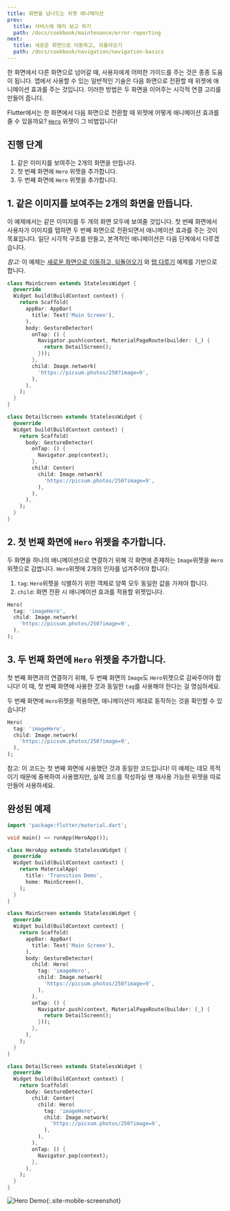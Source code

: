 ```yaml
---
title: 화면을 넘나드는 위젯 애니메이션
prev:
  title: 서비스에 에러 보고 하기
  path: /docs/cookbook/maintenance/error-reporting
next:
  title: 새로운 화면으로 이동하고, 되돌아오기
  path: /docs/cookbook/navigation/navigation-basics
---
```


한 화면에서 다른 화면으로 넘어갈 때, 사용자에게 어떠한 가이드를 주는 것은 종종 도움이 됩니다.
앱에서 사용할 수 있는 일반적인 기술은 다음 화면으로 전환할 때 위젯에 애니메이션 효과를 주는 것입니다.
이러한 방법은 두 화면을 이어주는 시각적 연결 고리를 만들어 줍니다.

Flutter에서는 한 화면에서 다음 화면으로 전환할 때 위젯에 어떻게 애니메이션 효과를 줄 수 있을까요?
[`Hero`]({{site.api}}/flutter/widgets/Hero-class.html) 위젯이 그 비법입니다!

## 진행 단계

  1. 같은 이미지를 보여주는 2개의 화면을 만듭니다.
  2. 첫 번째 화면에 `Hero` 위젯을 추가합니다.
  3. 두 번째 화면에 `Hero` 위젯을 추가합니다.

## 1. 같은 이미지를 보여주는 2개의 화면을 만듭니다.

이 예제에서는 같은 이미지를 두 개의 화면 모두에 보여줄 것입니다. 첫 번째 화면에서 사용자가 이미지를 탭하면
두 번째 화면으로 전환되면서 애니메이션 효과를 주는 것이 목표입니다. 일단 시각적 구조를 만들고, 본격적인 
애니메이션은 다음 단계에서 다루겠습니다.

*참고:* 이 예제는 
[새로운 화면으로 이동하고, 되돌아오기](/docs/cookbook/navigation/navigation-basics)
와 [탭 다루기](/docs/cookbook/gestures/handling-taps) 예제를 기반으로 합니다.

```dart
class MainScreen extends StatelessWidget {
  @override
  Widget build(BuildContext context) {
    return Scaffold(
      appBar: AppBar(
        title: Text('Main Screen'),
      ),
      body: GestureDetector(
        onTap: () {
          Navigator.push(context, MaterialPageRoute(builder: (_) {
            return DetailScreen();
          }));
        },
        child: Image.network(
          'https://picsum.photos/250?image=9',
        ),
      ),
    );
  }
}

class DetailScreen extends StatelessWidget {
  @override
  Widget build(BuildContext context) {
    return Scaffold(
      body: GestureDetector(
        onTap: () {
          Navigator.pop(context);
        },
        child: Center(
          child: Image.network(
            'https://picsum.photos/250?image=9',
          ),
        ),
      ),
    );
  }
}
```

## 2. 첫 번째 화면에 `Hero` 위젯을 추가합니다.

두 화면을 하나의 애니메이션으로 연결하기 위해 각 화면에 존재하는 `Image`위젯을 `Hero`위젯으로
감쌉니다. `Hero`위젯에 2개의 인자를 넘겨주어야 합니다:

  1. `tag`: `Hero`위젯을 식별하기 위한 객체로 양쪽 모두 동일한 값을 가져야 합니다.
  2. `child`: 화면 전환 시 애니메이션 효과를 적용할 위젯입니다.

<!-- skip -->
```dart
Hero(
  tag: 'imageHero',
  child: Image.network(
    'https://picsum.photos/250?image=9',
  ),
);
```

## 3. 두 번째 화면에 `Hero` 위젯을 추가합니다.

첫 번째 화면과의 연결하기 위해, 두 번째 화면의 `Image`도 `Hero`위젯으로 감싸주어야 합니다! 이 때,
첫 번째 화면에 사용한 것과 동일한 `tag`를 사용해야 한다는 걸 명심하세요.

두 번째 화면에 `Hero`위젯을 적용하면, 애니메이션이 제대로 동작하는 것을 확인할 수 있습니다!

<!-- skip -->
```dart
Hero(
  tag: 'imageHero',
  child: Image.network(
    'https://picsum.photos/250?image=9',
  ),
);
```

참고: 이 코드는 첫 번째 화면에 사용했던 것과 동일한 코드입니다! 이 예제는 데모 목적이기 때문에 중복하여 
사용했지만, 실제 코드를 작성하실 땐 재사용 가능한 위젯을 따로 만들어 사용하세요. 

## 완성된 예제

```dart
import 'package:flutter/material.dart';

void main() => runApp(HeroApp());

class HeroApp extends StatelessWidget {
  @override
  Widget build(BuildContext context) {
    return MaterialApp(
      title: 'Transition Demo',
      home: MainScreen(),
    );
  }
}

class MainScreen extends StatelessWidget {
  @override
  Widget build(BuildContext context) {
    return Scaffold(
      appBar: AppBar(
        title: Text('Main Screen'),
      ),
      body: GestureDetector(
        child: Hero(
          tag: 'imageHero',
          child: Image.network(
            'https://picsum.photos/250?image=9',
          ),
        ),
        onTap: () {
          Navigator.push(context, MaterialPageRoute(builder: (_) {
            return DetailScreen();
          }));
        },
      ),
    );
  }
}

class DetailScreen extends StatelessWidget {
  @override
  Widget build(BuildContext context) {
    return Scaffold(
      body: GestureDetector(
        child: Center(
          child: Hero(
            tag: 'imageHero',
            child: Image.network(
              'https://picsum.photos/250?image=9',
            ),
          ),
        ),
        onTap: () {
          Navigator.pop(context);
        },
      ),
    );
  }
}
```

![Hero Demo](/images/cookbook/hero.gif){:.site-mobile-screenshot}
